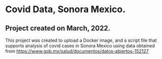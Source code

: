 # Covid Data, Sonora Mexico.

## Project created on March, 2022. 


This project was created to upload a Docker image, and a script file that supports  analysis of covid cases in Sonora Mexico using data obtained from https://www.gob.mx/salud/documentos/datos-abiertos-152127
